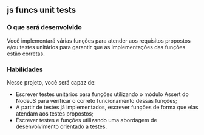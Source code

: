 ## js funcs unit tests

### O que será desenvolvido

Você implementará várias funções para atender aos requisitos propostos e/ou testes unitários para garantir que as implementações das funções estão corretas.

### Habilidades

Nesse projeto, você será capaz de:

- Escrever testes unitários para funções utilizando o módulo Assert do NodeJS para verificar o correto funcionamento dessas funções;
- A partir de testes já implementados, escrever funções de forma que elas atendam aos testes propostos;
- Escrever testes e funções utilizando uma abordagem de desenvolvimento orientado a testes.

